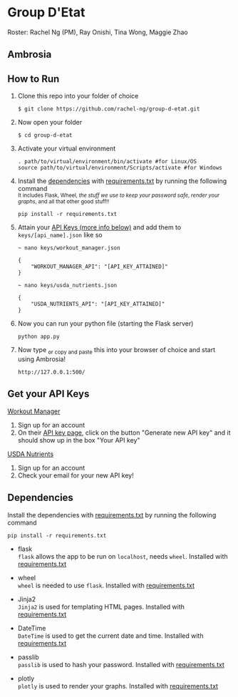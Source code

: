 # Group D'Etat

Roster: Rachel Ng (PM), Ray Onishi, Tina Wong, Maggie Zhao

## Ambrosia



## How to Run

1. Clone this repo into your folder of choice 

    ```
    $ git clone https://github.com/rachel-ng/group-d-etat.git
    ```

2. Now open your folder

    ```
    $ cd group-d-etat
    ```

3. Activate your virtual environment 

    ```
    . path/to/virtual/environment/bin/activate #for Linux/OS
    source path/to/virtual/environment/Scripts/activate #for Windows
    ```

4. Install the [dependencies](#dependencies) with [requirements.txt](requirements.txt) by running the following command  
<sup>It includes Flask, Wheel, *the stuff we use to keep your password safe*, *render your graphs*, and all that other good stuff!!</sup>

    ```
    pip install -r requirements.txt
    ```

5. Attain your [API Keys (more info below)](#get-your-api-keys) and add them to `keys/[api_name].json` like so  

    ```
    ~ nano keys/workout_manager.json
    ```
    ```
    {
        "WORKOUT_MANAGER_API": "[API_KEY_ATTAINED]"
    }
    ```


    ```
    ~ nano keys/usda_nutrients.json
    ```
    ```
    {
        "USDA_NUTRIENTS_API": "[API_KEY_ATTAINED]"
    }
    ```

6. Now you can run your python file (starting the Flask server)

    ```
    python app.py
    ```

7. Now type <sub>or copy and paste</sub> this into your browser of choice and start using Ambrosia! 

    ```
    http://127.0.0.1:500/
    ```


## Get your API Keys 

[Workout Manager](https://wger.de/en/user/api-key)

1. Sign up for an account
2. On their [API key page](https://wger.de/en/user/api-key), click on the button "Generate new API key" and it should show up in the box "Your API key" 

[USDA Nutrients](https://api.data.gov/signup/)

1. Sign up for an account
2. Check your email for your new API key! 

## Dependencies 

Install the dependencies with [requirements.txt](requirements.txt) by running the following command

```
pip install -r requirements.txt
```

- flask  
`flask` allows the app to be run on `localhost`, needs `wheel`. Installed with [requirements.txt](requirements.txt) 

- wheel  
`wheel` is needed to use `flask`. Installed with [requirements.txt](requirements.txt) 

- Jinja2  
`Jinja2` is used for templating HTML pages. Installed with [requirements.txt](requirements.txt) 

- DateTime  
`DateTime` is used to get the current date and time. Installed with [requirements.txt](requirements.txt) 

- passlib  
`passlib` is used to hash your password. Installed with [requirements.txt](requirements.txt) 

- plotly  
`plotly` is used to render your graphs. Installed with [requirements.txt](requirements.txt) 
